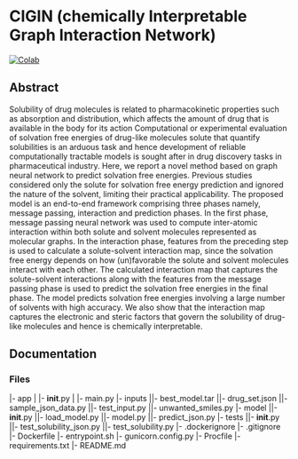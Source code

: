 # CIGIN (chemically Interpretable Graph Interaction Network)

[![Colab](https://colab.research.google.com/assets/colab-badge.svg)](https://colab.research.google.com/drive/10SZqCpc8wp0sUU-TGhhLGZ6Vmy3ihPg0?usp=sharing)

## Abstract

Solubility of drug molecules is related to pharmacokinetic properties such as absorption and distribution, which affects the amount of drug that is available in the body for its action Computational or experimental evaluation of solvation free energies of drug-like molecules solute that quantify solubilities is an arduous task and hence development of reliable computationally tractable models is sought after in drug discovery tasks in pharmaceutical industry. Here, we report a novel method based on graph neural network to predict solvation free energies. Previous studies considered only the solute for solvation free energy prediction and ignored the nature of the solvent, limiting their practical applicability. The proposed model is an end-to-end framework comprising three phases namely, message passing, interaction and prediction phases. In the first phase, message passing neural network was used to compute inter-atomic interaction within both solute and solvent molecules represented as molecular graphs. In the interaction phase, features from the preceding step is used to calculate a solute-solvent interaction map, since the solvation free energy depends on how (un)favorable the solute and solvent molecules interact with each other. The calculated interaction map that captures the solute-solvent interactions along with the features from the message passing phase is used to predict the solvation free energies in the final phase. The model predicts solvation free energies involving a large number of solvents with high accuracy. We also show that the interaction map captures the electronic and steric factors that govern the solubility of drug-like molecules and hence is chemically interpretable.

## Documentation

### Files

|- app
| |- **init**.py
| |- main.py
|- inputs
||- best_model.tar
||- drug_set.json
||- sample_json_data.py
||- test_input.py
||- unwanted_smiles.py
|- model
||- **init**.py
||- load_model.py
||- model.py
||- predict_json.py
|- tests
||- **init**.py
||- test_solubility_json.py
||- test_solubility.py
|- .dockerignore
|- .gitignore
|- Dockerfile
|- entrypoint.sh
|- gunicorn.config.py
|- Procfile
|- requirements.txt
|- README.md

